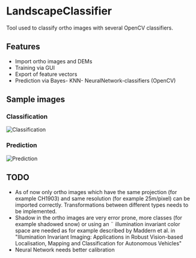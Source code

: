 # LandscapeClassifier

Tool used to classify ortho images with several OpenCV classifiers.

## Features
- Import ortho images and DEMs
- Training via GUI
- Export of feature vectors
- Prediction via Bayes- KNN- NeuralNetwork-classifiers (OpenCV)

## Sample images

### Classification
![Classification](http://i.imgur.com/piTn1pA.jpg)

### Prediction
![Prediction](http://i.imgur.com/IUZrfxX.jpg)

## TODO

- As of now only ortho images which have the same projection (for example CH1903) and same resolution (for example 25m/pixel) 
can be imported correctly. Transformations between different types needs to be implemented.
- Shadow in the ortho images are very error prone, more classes (for example shadowed snow) or using an ¨
illumination invariant color space are needed as for example described by Maddern et al. in "Illumination Invariant Imaging: Applications in Robust Vision-based
Localisation, Mapping and Classification for Autonomous Vehicles"
- Neural Network needs better calibration
